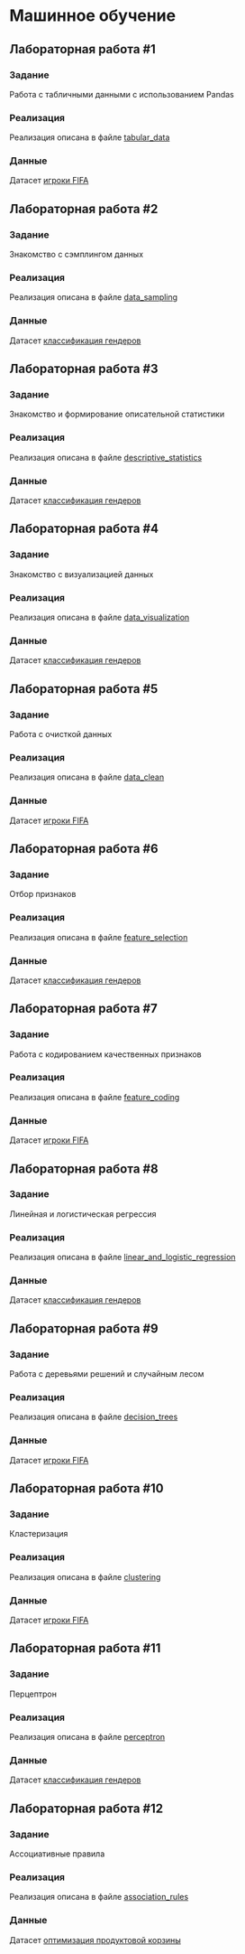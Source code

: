 # Машинное обучение

## Лабораторная работа #1
### Задание
Работа с табличными данными с использованием Pandas
### Реализация
Реализация описана в файле [tabular_data](tabular_data.ipynb)
### Данные
Датасет [игроки FIFA](datasets/fifa_players.csv)

## Лабораторная работа #2
### Задание
Знакомство с сэмплингом данных
### Реализация
Реализация описана в файле [data_sampling](data_sampling.ipynb)
### Данные
Датасет [классификация гендеров](datasets/gender_classification.csv)

## Лабораторная работа #3
### Задание
Знакомство и формирование описательной статистики
### Реализация
Реализация описана в файле [descriptive_statistics](descriptive_statistics.ipynb)
### Данные
Датасет [классификация гендеров](datasets/gender_classification.csv)

## Лабораторная работа #4
### Задание
Знакомство с визуализацией данных
### Реализация
Реализация описана в файле [data_visualization](data_visualization.ipynb)
### Данные
Датасет [классификация гендеров](datasets/gender_classification.csv)

## Лабораторная работа #5
### Задание
Работа с очисткой данных
### Реализация
Реализация описана в файле [data_clean](data_clean.ipynb)
### Данные
Датасет [игроки FIFA](datasets/fifa_players.csv)

## Лабораторная работа #6
### Задание
Отбор признаков
### Реализация
Реализация описана в файле [feature_selection](feature_selection.ipynb)
### Данные
Датасет [классификация гендеров](datasets/gender_classification.csv)

## Лабораторная работа #7
### Задание
Работа с кодированием качественных признаков
### Реализация
Реализация описана в файле [feature_coding](feature_coding.ipynb)
### Данные
Датасет [игроки FIFA](datasets/gender_classification.csv)

## Лабораторная работа #8
### Задание
Линейная и логистическая регрессия
### Реализация
Реализация описана в файле [linear_and_logistic_regression](linear_and_logistic_regression.ipynb)
### Данные
Датасет [классификация гендеров](datasets/gender_classification.csv)

## Лабораторная работа #9
### Задание
Работа с деревьями решений и случайным лесом
### Реализация
Реализация описана в файле [decision_trees](decision_trees.ipynb)
### Данные
Датасет [игроки FIFA](datasets/fifa_players.csv)

## Лабораторная работа #10
### Задание
Кластеризация
### Реализация
Реализация описана в файле [сlustering](сlustering.ipynb)
### Данные
Датасет [игроки FIFA](datasets/fifa_players.csv)

## Лабораторная работа #11
### Задание
Перцептрон
### Реализация
Реализация описана в файле [perceptron](perceptron.ipynb)
### Данные
Датасет [классификация гендеров](datasets/gender_classification.csv)

## Лабораторная работа #12
### Задание
Ассоциативные правила 
### Реализация
Реализация описана в файле [association_rules](association_rules.ipynb)
### Данные
Датасет [оптимизация продуктовой корзины](datasets/Market_Basket_Optimisation.csv)